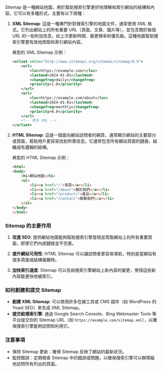 Sitemap 是一種網站地圖，用於幫助搜索引擎更好地理解和索引網站的結構和內容。它可以有多種形式，主要有以下兩種：

1. **XML Sitemap**: 這是一種專門針對搜索引擎的地圖文件，通常使用 XML 格式。它列出網站上的所有重要 URL（頁面、文章、圖片等），並包含關於每個 URL 的一些附加信息，如上次更新時間、變更頻率和優先級。這種地圖幫助搜索引擎更有效地爬取和索引網站內容。

    典型的 XML Sitemap 示例：

    ```xml
    <urlset xmlns="http://www.sitemaps.org/schemas/sitemap/0.9">
        <url>
            <loc>https://example.com/</loc>
            <lastmod>2024-01-01</lastmod>
            <changefreq>daily</changefreq>
            <priority>1.0</priority>
        </url>
        <url>
            <loc>https://example.com/about</loc>
            <lastmod>2024-01-01</lastmod>
            <changefreq>monthly</changefreq>
            <priority>0.8</priority>
        </url>
        <!-- 更多 URL -->
    </urlset>
    ```

2. **HTML Sitemap**: 這是一個面向網站訪問者的網頁，通常顯示網站的主要部分或頁面，幫助用戶更容易找到所需信息。它通常包含所有網站頁面的鏈接，組織成有邏輯的結構。

    典型的 HTML Sitemap 示例：

    ```html
    <html>
    <body>
        <h1>網站地圖</h1>
        <ul>
            <li><a href="/">首頁</a></li>
            <li><a href="/about">關於我們</a></li>
            <li><a href="/products">產品</a></li>
            <li><a href="/contact">聯繫我們</a></li>
        </ul>
    </body>
    </html>
    ```

### Sitemap 的主要作用

1. **改進 SEO**: 提供網站地圖能夠幫助搜索引擎發現並爬取網站上的所有重要頁面，即使它們內部鏈接並不完善。
   
2. **提升網站可用性**: HTML Sitemap 可以讓訪問者更容易導航，特別是當網站有很多頁面或結構複雜時。

3. **加快索引速度**: Sitemap 可以告訴搜索引擎網站上新內容的變更，使得這些新內容能更快地被索引。

### 如何創建和提交 Sitemap

- **創建 XML Sitemap**: 可以使用許多在線工具或 CMS 插件（如 WordPress 的 Yoast SEO）來生成 XML Sitemap。
- **提交給搜索引擎**: 通過 Google Search Console、Bing Webmaster Tools 等平台提交你的 Sitemap URL（如 `https://example.com/sitemap.xml`），以確保搜索引擎能夠訪問和利用它。

### 注意事項

- 保持 Sitemap 更新：確保 Sitemap 反映了網站的最新狀況。
- 監控錯誤：定期檢查 Sitemap 中的錯誤或問題，以確保搜索引擎可以無障礙地訪問所有列出的頁面。